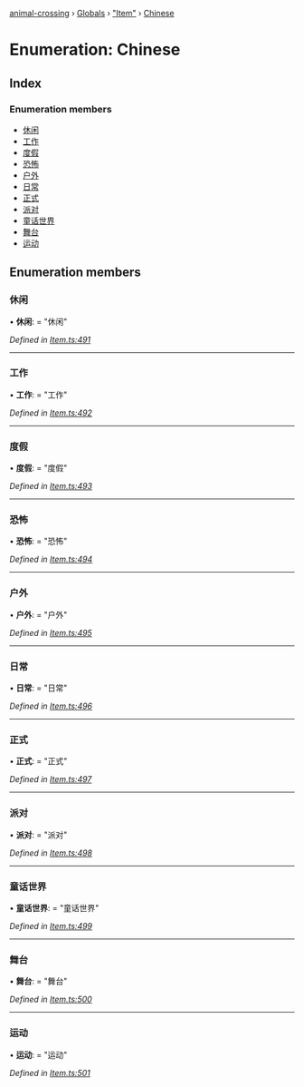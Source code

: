 [animal-crossing](../README.md) › [Globals](../globals.md) › ["Item"](../modules/_item_.md) › [Chinese](_item_.chinese.md)

# Enumeration: Chinese

## Index

### Enumeration members

* [休闲](_item_.chinese.md#休闲)
* [工作](_item_.chinese.md#工作)
* [度假](_item_.chinese.md#度假)
* [恐怖](_item_.chinese.md#恐怖)
* [户外](_item_.chinese.md#户外)
* [日常](_item_.chinese.md#日常)
* [正式](_item_.chinese.md#正式)
* [派对](_item_.chinese.md#派对)
* [童话世界](_item_.chinese.md#童话世界)
* [舞台](_item_.chinese.md#舞台)
* [运动](_item_.chinese.md#运动)

## Enumeration members

###  休闲

• **休闲**: = "休闲"

*Defined in [Item.ts:491](https://github.com/Norviah/animal-crossing/blob/8493ef6/module/types/Item.ts#L491)*

___

###  工作

• **工作**: = "工作"

*Defined in [Item.ts:492](https://github.com/Norviah/animal-crossing/blob/8493ef6/module/types/Item.ts#L492)*

___

###  度假

• **度假**: = "度假"

*Defined in [Item.ts:493](https://github.com/Norviah/animal-crossing/blob/8493ef6/module/types/Item.ts#L493)*

___

###  恐怖

• **恐怖**: = "恐怖"

*Defined in [Item.ts:494](https://github.com/Norviah/animal-crossing/blob/8493ef6/module/types/Item.ts#L494)*

___

###  户外

• **户外**: = "户外"

*Defined in [Item.ts:495](https://github.com/Norviah/animal-crossing/blob/8493ef6/module/types/Item.ts#L495)*

___

###  日常

• **日常**: = "日常"

*Defined in [Item.ts:496](https://github.com/Norviah/animal-crossing/blob/8493ef6/module/types/Item.ts#L496)*

___

###  正式

• **正式**: = "正式"

*Defined in [Item.ts:497](https://github.com/Norviah/animal-crossing/blob/8493ef6/module/types/Item.ts#L497)*

___

###  派对

• **派对**: = "派对"

*Defined in [Item.ts:498](https://github.com/Norviah/animal-crossing/blob/8493ef6/module/types/Item.ts#L498)*

___

###  童话世界

• **童话世界**: = "童话世界"

*Defined in [Item.ts:499](https://github.com/Norviah/animal-crossing/blob/8493ef6/module/types/Item.ts#L499)*

___

###  舞台

• **舞台**: = "舞台"

*Defined in [Item.ts:500](https://github.com/Norviah/animal-crossing/blob/8493ef6/module/types/Item.ts#L500)*

___

###  运动

• **运动**: = "运动"

*Defined in [Item.ts:501](https://github.com/Norviah/animal-crossing/blob/8493ef6/module/types/Item.ts#L501)*

